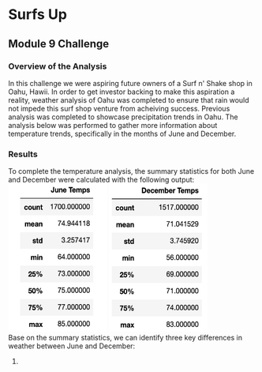# Surfs Up 
## Module 9 Challenge

### Overview of the Analysis

In this challenge we were aspiring future owners of a Surf n' Shake shop in Oahu, Hawii. In order to get investor backing to make this aspiration a reality, weather analysis of Oahu was completed to ensure that rain would not impede this surf shop venture from acheiving success. Previous analysis was completed to showcase precipitation trends in Oahu. The analysis below was performed to gather more information about temperature trends, specifically in the months of June and December.

### Results

To complete the temperature analysis, the summary statistics for both June and December were calculated with the following output:
<BR clear = "left"> 
<img src="https://github.com/hollyouellette/surfs_up/blob/main/Analysis/june_temps.png" width=200 height=300>
<img src="https://github.com/hollyouellette/surfs_up/blob/main/Analysis/december_temps.png" width=200 height=300>
</BR> Base on the summary statistics, we can identify three key differences in weather between June and December:

  1. 
